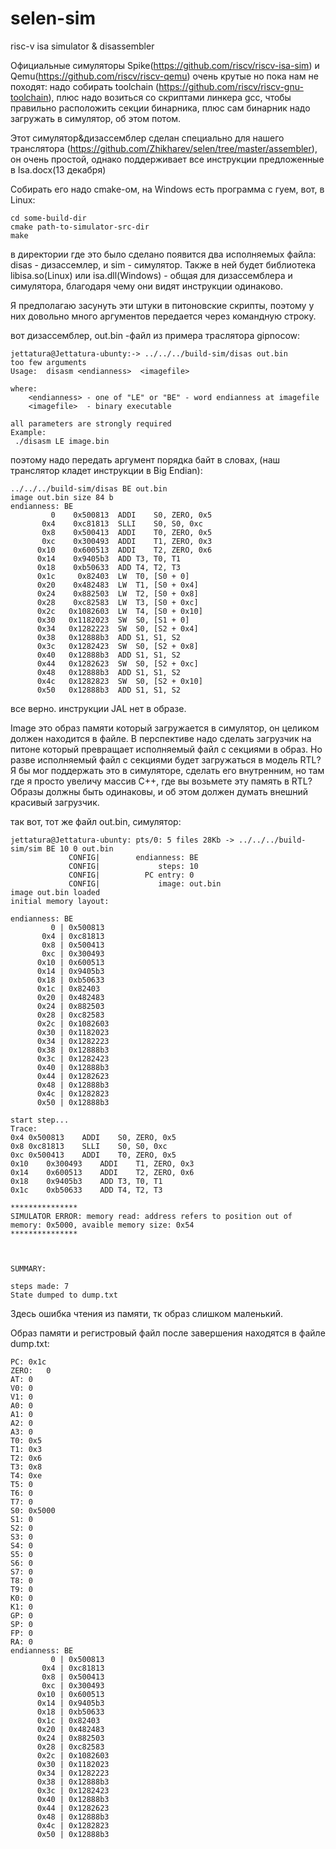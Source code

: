 # selen-sim
risc-v isa simulator & disassembler

Официальные симуляторы Spike(https://github.com/riscv/riscv-isa-sim) и Qemu(https://github.com/riscv/riscv-qemu) очень крутые но пока нам не походят:
надо собирать toolchain (https://github.com/riscv/riscv-gnu-toolchain), плюс надо возиться со скриптами линкера gcc, чтобы правильно расположить секции бинарника, плюс сам бинарник надо загружать в симулятор, об этом потом.

Этот симулятор&дизассемблер сделан специaльно для нашего транслятора (https://github.com/Zhikharev/selen/tree/master/assembler), он очень простой, однако поддерживает все инструкции предложенные в Isa.docx(13 декабря) 

Собирать его надо cmake-ом, на Windows есть программа с гуем, вот, в Linux:
```
cd some-build-dir
cmake path-to-simulator-src-dir
make
```
в директории где это было сделано появится два исполняемых файла: disas - дизассемлер, и sim - симулятор.
Также в ней будет библиотекa libisa.so(Linux) или isa.dll(Windows) -  общая для дизассемблера и симулятора, 
благодаря чему они видят инструкции одинаково.

Я предполагаю засунуть эти штуки в питоновские скрипты, поэтому у них довольно много аргументов передается через командную строку. 

вот дизассемблер, out.bin -файл из примера траслятора gipnocow:
```
jettatura@Jettatura-ubunty:-> ../../../build-sim/disas out.bin
too few arguments
Usage:	disasm <endianness>  <imagefile>

where:
	<endianness> - one of "LE" or "BE" - word endianness at imagefile
	<imagefile>  - binary executable

all parameters are strongly required
Example: 
 ./disasm LE image.bin
```
поэтому надо передать аргумент порядка байт в словах, (наш транслятор кладет инструкции в Big Endian):
```
../../../build-sim/disas BE out.bin
image out.bin size 84 b
endianness: BE
         0	  0x500813	ADDI	S0, ZERO, 0x5
       0x4	  0xc81813	SLLI	S0, S0, 0xc
       0x8	  0x500413	ADDI	T0, ZERO, 0x5
       0xc	  0x300493	ADDI	T1, ZERO, 0x3
      0x10	  0x600513	ADDI	T2, ZERO, 0x6
      0x14	  0x9405b3	ADD	T3, T0, T1
      0x18	  0xb50633	ADD	T4, T2, T3
      0x1c	   0x82403	LW	T0, [S0 + 0]
      0x20	  0x482483	LW	T1, [S0 + 0x4]
      0x24	  0x882503	LW	T2, [S0 + 0x8]
      0x28	  0xc82583	LW	T3, [S0 + 0xc]
      0x2c	 0x1082603	LW	T4, [S0 + 0x10]
      0x30	 0x1182023	SW	S0, [S1 + 0]
      0x34	 0x1282223	SW	S0, [S2 + 0x4]
      0x38	 0x12888b3	ADD	S1, S1, S2
      0x3c	 0x1282423	SW	S0, [S2 + 0x8]
      0x40	 0x12888b3	ADD	S1, S1, S2
      0x44	 0x1282623	SW	S0, [S2 + 0xc]
      0x48	 0x12888b3	ADD	S1, S1, S2
      0x4c	 0x1282823	SW	S0, [S2 + 0x10]
      0x50	 0x12888b3	ADD	S1, S1, S2

```

все верно. инструкции JAL нет в образе.

Image это образ памяти который загружается в симулятор, он целиком должен находится в файле.
В перспективе надо сделать загрузчик на питоне который превращает исполняемый файл с секциями в образ.
Но разве исполняемый файл с секциями будет загружаться в модель RTL?
Я бы мог поддержать это в симуляторе, сделать его внутренним,  но там где я просто увеличу массив С++, где вы возьмете эту память в RTL?
Образы должны быть одинаковы, и об этом должен думать внешний красивый загрузчик.

так вот, тот же файл out.bin, симулятор:
```
jettatura@Jettatura-ubunty: pts/0: 5 files 28Kb -> ../../../build-sim/sim BE 10 0 out.bin
             CONFIG|        endianness: BE
             CONFIG|             steps: 10
             CONFIG|          PC entry: 0
             CONFIG|             image: out.bin
image out.bin loaded
initial memory layout:

endianness: BE
         0 | 0x500813
       0x4 | 0xc81813
       0x8 | 0x500413
       0xc | 0x300493
      0x10 | 0x600513
      0x14 | 0x9405b3
      0x18 | 0xb50633
      0x1c | 0x82403
      0x20 | 0x482483
      0x24 | 0x882503
      0x28 | 0xc82583
      0x2c | 0x1082603
      0x30 | 0x1182023
      0x34 | 0x1282223
      0x38 | 0x12888b3
      0x3c | 0x1282423
      0x40 | 0x12888b3
      0x44 | 0x1282623
      0x48 | 0x12888b3
      0x4c | 0x1282823
      0x50 | 0x12888b3

start step...
Trace: 
0x4	0x500813	ADDI	S0, ZERO, 0x5
0x8	0xc81813	SLLI	S0, S0, 0xc
0xc	0x500413	ADDI	T0, ZERO, 0x5
0x10	0x300493	ADDI	T1, ZERO, 0x3
0x14	0x600513	ADDI	T2, ZERO, 0x6
0x18	0x9405b3	ADD	T3, T0, T1
0x1c	0xb50633	ADD	T4, T2, T3

***************
SIMULATOR ERROR: memory read: address refers to position out of memory: 0x5000, avaible memory size: 0x54
***************



SUMMARY:

steps made: 7
State dumped to dump.txt
```

Здесь ошибка чтения из памяти, тк образ слишком маленький. 

Образ памяти и регистровый файл после завершения находятся в файле dump.txt:

```
PC:	0x1c
ZERO:	0
AT:	0
V0:	0
V1:	0
A0:	0
A1:	0
A2:	0
A3:	0
T0:	0x5
T1:	0x3
T2:	0x6
T3:	0x8
T4:	0xe
T5:	0
T6:	0
T7:	0
S0:	0x5000
S1:	0
S2:	0
S3:	0
S4:	0
S5:	0
S6:	0
S7:	0
T8:	0
T9:	0
K0:	0
K1:	0
GP:	0
SP:	0
FP:	0
RA:	0
endianness: BE
         0 | 0x500813
       0x4 | 0xc81813
       0x8 | 0x500413
       0xc | 0x300493
      0x10 | 0x600513
      0x14 | 0x9405b3
      0x18 | 0xb50633
      0x1c | 0x82403
      0x20 | 0x482483
      0x24 | 0x882503
      0x28 | 0xc82583
      0x2c | 0x1082603
      0x30 | 0x1182023
      0x34 | 0x1282223
      0x38 | 0x12888b3
      0x3c | 0x1282423
      0x40 | 0x12888b3
      0x44 | 0x1282623
      0x48 | 0x12888b3
      0x4c | 0x1282823
      0x50 | 0x12888b3
```
